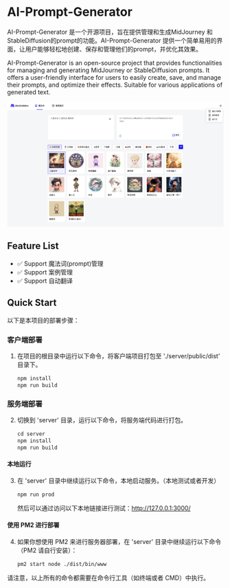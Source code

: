 # AI-Prompt-Generator

AI-Prompt-Generator 是一个开源项目，旨在提供管理和生成MidJourney 和 StableDiffusion的prompt的功能。AI-Prompt-Generator 提供一个简单易用的界面，让用户能够轻松地创建、保存和管理他们的prompt，并优化其效果。

AI-Prompt-Generator is an open-source project that provides functionalities for managing and generating MidJourney or StableDiffusion prompts. It offers a user-friendly interface for users to easily create, save, and manage their prompts, and optimize their effects. Suitable for various applications of generated text.

![image](https://raw.githubusercontent.com/abracadabra-ai/AI-Prompt-Generator/main/public/example.png)

## Feature List
- ✅ Support 魔法词(prompt)管理
- ✅ Support 案例管理
- ✅ Support 自动翻译


## Quick Start

以下是本项目的部署步骤：

### 客户端部署

1. 在项目的根目录中运行以下命令，将客户端项目打包至 './server/public/dist' 目录下。

   ```
   npm install
   npm run build
   ```

### 服务端部署

2. 切换到 'server' 目录，运行以下命令，将服务端代码进行打包。

   ```
   cd server
   npm install
   npm run build
   ```

#### 本地运行

3. 在 'server' 目录中继续运行以下命令，本地启动服务。（本地测试或者开发）

   ```
   npm run prod
   ```
   然后可以通过访问以下本地链接进行测试：http://127.0.0.1:3000/

#### 使用 PM2 进行部署

4. 如果你想使用 PM2 来进行服务器部署，在 'server' 目录中继续运行以下命令（PM2 请自行安装）：

   ```
   pm2 start node ./dist/bin/www
   ```

请注意，以上所有的命令都需要在命令行工具（如终端或者 CMD）中执行。